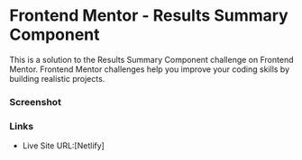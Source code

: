 # Frontend Mentor - Results Summary Component

This is a solution to the Results Summary Component challenge on Frontend Mentor.
Frontend Mentor challenges help you improve your coding skills by building realistic projects.

### Screenshot

### Links

- Live Site URL:[Netlify]
